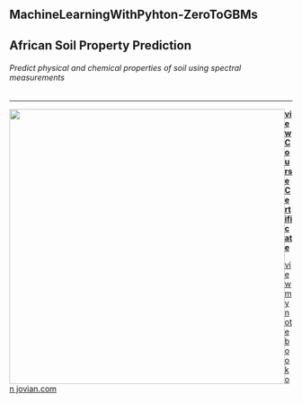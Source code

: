 ## MachineLearningWithPyhton-ZeroToGBMs

## African Soil Property Prediction 

###### Predict physical and chemical properties of soil using spectral measurements


***
<img src="https://www.almanac.com/sites/default/files/styles/primary_image_in_article/public/image_nodes/preparing_soil_for_planting-thinkstock_0.jpg?itok=bnuhazgM" style="width:490px; float: left; margin: 0 0px 0px 0px;"></img>

**[view Course Certificate](https://jovian.com/certificate/MFQTMMBQHE)**

[view my notebook on jovian.com](https://jovian.com/dajo09/zerotogbms-course-project)




